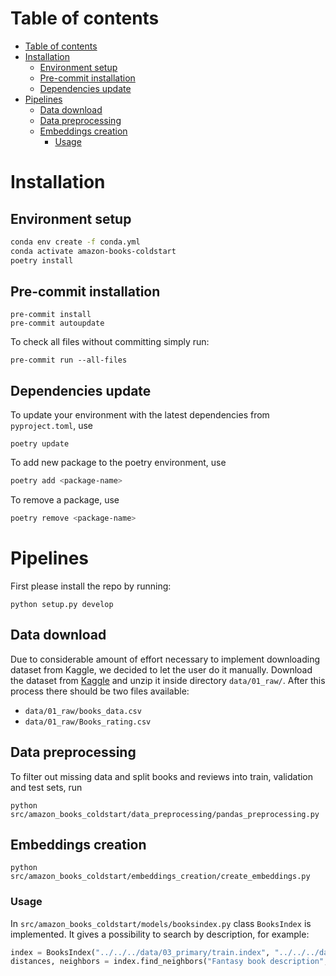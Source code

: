 # Table of contents
- [Table of contents](#table-of-contents)
- [Installation](#installation)
  - [Environment setup](#environment-setup)
  - [Pre-commit installation](#pre-commit-installation)
  - [Dependencies update](#dependencies-update)
- [Pipelines](#pipelines)
  - [Data download](#data-download)
  - [Data preprocessing](#data-preprocessing)
  - [Embeddings creation](#embeddings-creation)
    - [Usage](#usage)

# Installation

## Environment setup
```bash
conda env create -f conda.yml
conda activate amazon-books-coldstart
poetry install
```

## Pre-commit installation

```shell
pre-commit install
pre-commit autoupdate
```

To check all files without committing simply run:
```shell
pre-commit run --all-files
```

## Dependencies update
To update your environment with the latest dependencies from `pyproject.toml`, use
```shell
poetry update
```

To add new package to the poetry environment, use
```bash
poetry add <package-name>
```
To remove a package, use
```bash
poetry remove <package-name>
```

# Pipelines
First please install the repo by running:
```shell
python setup.py develop
```

## Data download

Due to considerable amount of effort necessary to implement downloading dataset from Kaggle, we decided to let the user do it manually.
Download the dataset from [Kaggle](https://www.kaggle.com/datasets/mohamedbakhet/amazon-books-reviews/download?datasetVersionNumber=1) and unzip it inside directory `data/01_raw/`.
After this process there should be two files available:
* `data/01_raw/books_data.csv`
* `data/01_raw/Books_rating.csv`

## Data preprocessing

To filter out missing data and split books and reviews into train, validation and test sets, run
```shell
python src/amazon_books_coldstart/data_preprocessing/pandas_preprocessing.py
```

## Embeddings creation

```shell
python src/amazon_books_coldstart/embeddings_creation/create_embeddings.py
```

### Usage

In `src/amazon_books_coldstart/models/booksindex.py` class `BooksIndex` is implemented. It gives a possibility to search by description, for example:

```python
index = BooksIndex("../../../data/03_primary/train.index", "../../../data/03_primary/train_id_2_row.json")
distances, neighbors = index.find_neighbors("Fantasy book description", 10)
```
